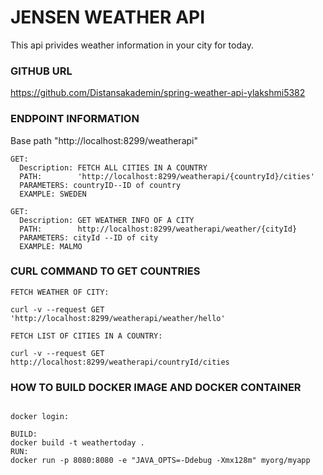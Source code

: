 # JENSEN WEATHER API

This api privides weather information in your city for today.
###  GITHUB URL
https://github.com/Distansakademin/spring-weather-api-ylakshmi5382

### ENDPOINT INFORMATION

Base path "http://localhost:8299/weatherapi"

```
GET: 
  Description: FETCH ALL CITIES IN A COUNTRY
  PATH:        'http://localhost:8299/weatherapi/{countryId}/cities'
  PARAMETERS: countryID--ID of country
  EXAMPLE: SWEDEN

GET:
  Description: GET WEATHER INFO OF A CITY
  PATH:        http://localhost:8299/weatherapi/weather/{cityId}
  PARAMETERS: cityId --ID of city
  EXAMPLE: MALMO
```

### CURL COMMAND TO GET COUNTRIES
```
FETCH WEATHER OF CITY:

curl -v --request GET  'http://localhost:8299/weatherapi/weather/hello'

FETCH LIST OF CITIES IN A COUNTRY: 

curl -v --request GET  http://localhost:8299/weatherapi/countryId/cities

```
### HOW TO BUILD DOCKER IMAGE AND DOCKER CONTAINER
```

docker login: 

BUILD: 
docker build -t weathertoday .
RUN:
docker run -p 8080:8080 -e "JAVA_OPTS=-Ddebug -Xmx128m" myorg/myapp
```
